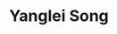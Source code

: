 ---
layout: page
title: Yanglei Song
description: Assistant Professor at Queen's University
img: assets/img/Yanglei_Song.png
redirect: https://sites.google.com/view/yangleisong/
importance: 1
category: Alumni
---